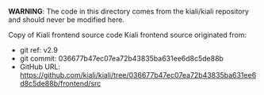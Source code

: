 **WARNING**: The code in this directory comes from the kiali/kiali repository and should never be modified here.

Copy of Kiali frontend source code
Kiali frontend source originated from:
* git ref:    v2.9
* git commit: 036677b47ec07ea72b43835ba631ee6d8c5de88b
* GitHub URL: https://github.com/kiali/kiali/tree/036677b47ec07ea72b43835ba631ee6d8c5de88b/frontend/src
